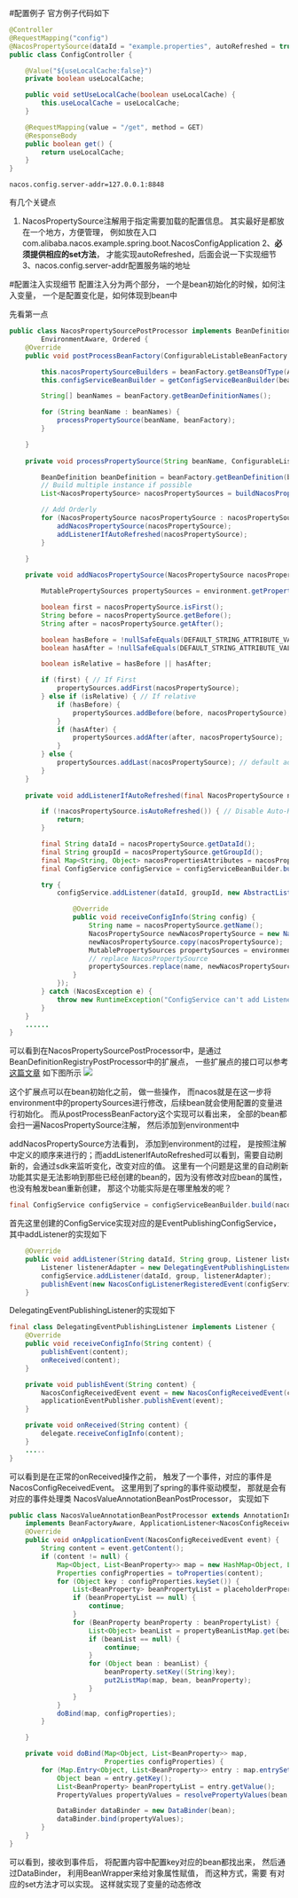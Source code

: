 #配置例子
官方例子代码如下
```java
@Controller
@RequestMapping("config")
@NacosPropertySource(dataId = "example.properties", autoRefreshed = true)
public class ConfigController {

    @Value("${useLocalCache:false}")
    private boolean useLocalCache;

    public void setUseLocalCache(boolean useLocalCache) {
        this.useLocalCache = useLocalCache;
    }

    @RequestMapping(value = "/get", method = GET)
    @ResponseBody
    public boolean get() {
        return useLocalCache;
    }
}
```

```properties
nacos.config.server-addr=127.0.0.1:8848
```

有几个关键点
1. NacosPropertySource注解用于指定需要加载的配置信息。  其实最好是都放在一个地方，方便管理， 例如放在入口com.alibaba.nacos.example.spring.boot.NacosConfigApplication
2、**必须提供相应的set方法**， 才能实现autoRefreshed，后面会说一下实现细节
3、nacos.config.server-addr配置服务端的地址

#配置注入实现细节
配置注入分为两个部分， 一个是bean初始化的时候，如何注入变量， 一个是配置变化是，如何体现到bean中

先看第一点
```java
public class NacosPropertySourcePostProcessor implements BeanDefinitionRegistryPostProcessor, BeanFactoryPostProcessor,
        EnvironmentAware, Ordered {
    @Override
    public void postProcessBeanFactory(ConfigurableListableBeanFactory beanFactory) throws BeansException {

        this.nacosPropertySourceBuilders = beanFactory.getBeansOfType(AbstractNacosPropertySourceBuilder.class).values();
        this.configServiceBeanBuilder = getConfigServiceBeanBuilder(beanFactory);

        String[] beanNames = beanFactory.getBeanDefinitionNames();

        for (String beanName : beanNames) {
            processPropertySource(beanName, beanFactory);
        }

    }
    
    private void processPropertySource(String beanName, ConfigurableListableBeanFactory beanFactory) {

        BeanDefinition beanDefinition = beanFactory.getBeanDefinition(beanName);
        // Build multiple instance if possible
        List<NacosPropertySource> nacosPropertySources = buildNacosPropertySources(beanName, beanDefinition);

        // Add Orderly
        for (NacosPropertySource nacosPropertySource : nacosPropertySources) {
            addNacosPropertySource(nacosPropertySource);
            addListenerIfAutoRefreshed(nacosPropertySource);
        }

    }
    
    private void addNacosPropertySource(NacosPropertySource nacosPropertySource) {

        MutablePropertySources propertySources = environment.getPropertySources();

        boolean first = nacosPropertySource.isFirst();
        String before = nacosPropertySource.getBefore();
        String after = nacosPropertySource.getAfter();

        boolean hasBefore = !nullSafeEquals(DEFAULT_STRING_ATTRIBUTE_VALUE, before);
        boolean hasAfter = !nullSafeEquals(DEFAULT_STRING_ATTRIBUTE_VALUE, after);

        boolean isRelative = hasBefore || hasAfter;

        if (first) { // If First
            propertySources.addFirst(nacosPropertySource);
        } else if (isRelative) { // If relative
            if (hasBefore) {
                propertySources.addBefore(before, nacosPropertySource);
            }
            if (hasAfter) {
                propertySources.addAfter(after, nacosPropertySource);
            }
        } else {
            propertySources.addLast(nacosPropertySource); // default add last
        }
    }
    
    private void addListenerIfAutoRefreshed(final NacosPropertySource nacosPropertySource) {

        if (!nacosPropertySource.isAutoRefreshed()) { // Disable Auto-Refreshed
            return;
        }

        final String dataId = nacosPropertySource.getDataId();
        final String groupId = nacosPropertySource.getGroupId();
        final Map<String, Object> nacosPropertiesAttributes = nacosPropertySource.getAttributesMetadata();
        final ConfigService configService = configServiceBeanBuilder.build(nacosPropertiesAttributes);

        try {
            configService.addListener(dataId, groupId, new AbstractListener() {

                @Override
                public void receiveConfigInfo(String config) {
                    String name = nacosPropertySource.getName();
                    NacosPropertySource newNacosPropertySource = new NacosPropertySource(name, config);
                    newNacosPropertySource.copy(nacosPropertySource);
                    MutablePropertySources propertySources = environment.getPropertySources();
                    // replace NacosPropertySource
                    propertySources.replace(name, newNacosPropertySource);
                }
            });
        } catch (NacosException e) {
            throw new RuntimeException("ConfigService can't add Listener with properties : " + nacosPropertiesAttributes, e);
        }
    }
    ......
}
```

可以看到在NacosPropertySourcePostProcessor中，是通过BeanDefinitionRegistryPostProcessor中的扩展点， 一些扩展点的接口可以参考[这篇文章](https://blog.csdn.net/soonfly/article/details/69480058)
如下图所示
![](https://github.com/nanamikon/nacos-document/blob/master/spring-bean-life-cycle.png)

这个扩展点可以在bean初始化之前， 做一些操作， 而nacos就是在这一步将environment中的propertySources进行修改，后续bean就会使用配置的变量进行初始化。
而从postProcessBeanFactory这个实现可以看出来， 全部的bean都会扫一遍NacosPropertySource注解， 然后添加到environment中

addNacosPropertySource方法看到， 添加到environment的过程， 是按照注解中定义的顺序来进行的；而addListenerIfAutoRefreshed可以看到，需要自动刷新的，会通过sdk来监听变化，改变对应的值。
这里有一个问题是这里的自动刷新功能其实是无法影响到那些已经创建的bean的，因为没有修改对应bean的属性，也没有触发bean重新创建， 那这个功能实际是在哪里触发的呢？


```java
final ConfigService configService = configServiceBeanBuilder.build(nacosPropertiesAttributes);
```
首先这里创建的ConfigService实现对应的是EventPublishingConfigService， 其中addListener的实现如下

```java
    @Override
    public void addListener(String dataId, String group, Listener listener) throws NacosException {
        Listener listenerAdapter = new DelegatingEventPublishingListener(configService, dataId, group, applicationEventPublisher, executor, listener);
        configService.addListener(dataId, group, listenerAdapter);
        publishEvent(new NacosConfigListenerRegisteredEvent(configService, dataId, group, listener, true));
    }

```

DelegatingEventPublishingListener的实现如下
```java
final class DelegatingEventPublishingListener implements Listener {
    @Override
    public void receiveConfigInfo(String content) {
        publishEvent(content);
        onReceived(content);
    }

    private void publishEvent(String content) {
        NacosConfigReceivedEvent event = new NacosConfigReceivedEvent(configService, dataId, groupId, content);
        applicationEventPublisher.publishEvent(event);
    }

    private void onReceived(String content) {
        delegate.receiveConfigInfo(content);
    }
    .....
}
```
可以看到是在正常的onReceived操作之前， 触发了一个事件，对应的事件是NacosConfigReceivedEvent。 这里用到了spring的事件驱动模型， 那就是会有对应的事件处理类 NacosValueAnnotationBeanPostProcessor， 实现如下
```java
public class NacosValueAnnotationBeanPostProcessor extends AnnotationInjectedBeanPostProcessor<NacosValue>
    implements BeanFactoryAware, ApplicationListener<NacosConfigReceivedEvent> {
    @Override
    public void onApplicationEvent(NacosConfigReceivedEvent event) {
        String content = event.getContent();
        if (content != null) {
            Map<Object, List<BeanProperty>> map = new HashMap<Object, List<BeanProperty>>();
            Properties configProperties = toProperties(content);
            for (Object key : configProperties.keySet()) {
                List<BeanProperty> beanPropertyList = placeholderPropertyListMap.get(key.toString());
                if (beanPropertyList == null) {
                    continue;
                }
                for (BeanProperty beanProperty : beanPropertyList) {
                    List<Object> beanList = propertyBeanListMap.get(beanProperty);
                    if (beanList == null) {
                        continue;
                    }
                    for (Object bean : beanList) {
                        beanProperty.setKey((String)key);
                        put2ListMap(map, bean, beanProperty);
                    }
                }
            }
            doBind(map, configProperties);
        }

    }

    private void doBind(Map<Object, List<BeanProperty>> map,
                        Properties configProperties) {
        for (Map.Entry<Object, List<BeanProperty>> entry : map.entrySet()) {
            Object bean = entry.getKey();
            List<BeanProperty> beanPropertyList = entry.getValue();
            PropertyValues propertyValues = resolvePropertyValues(bean, configProperties, beanPropertyList);

            DataBinder dataBinder = new DataBinder(bean);
            dataBinder.bind(propertyValues);
        }
    }
}
```

可以看到，接收到事件后， 将配置内容中配置key对应的bean都找出来， 然后通过DataBinder， 利用BeanWrapper来给对象属性赋值， 而这种方式，需要
有对应的set方法才可以实现。 这样就实现了变量的动态修改


